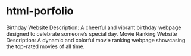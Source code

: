 # html-porfolio
Birthday Website Description: A cheerful and vibrant birthday webpage designed to celebrate someone’s special day. Movie Ranking Website Description: A dynamic and colorful movie ranking webpage showcasing the top-rated movies of all time.
